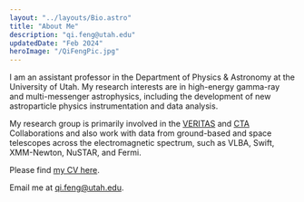 ```yaml
---
layout: "../layouts/Bio.astro"
title: "About Me"
description: "qi.feng@utah.edu"
updatedDate: "Feb 2024"
heroImage: "/QiFengPic.jpg"
---
```


I am an assistant professor in the Department of Physics & Astronomy at the University of Utah. 
My research interests are in high-energy gamma-ray and multi-messenger astrophysics, 
including the development of new astroparticle physics instrumentation and data analysis. 

My research group is primarily involved in the <a href="http://veritas.sao.arizona.edu/">VERITAS</a> 
and <a href="https://www.cta-observatory.org/">CTA</a> Collaborations and also work with data from 
ground-based and space telescopes across the electromagnetic spectrum, such as VLBA, Swift, XMM-Newton, NuSTAR, and Fermi. 

Please find <a href="/CV.pdf">my CV here</a>.

Email me at <a href="mailto:qi.feng@utah.edu">qi.feng@utah.edu</a>.
